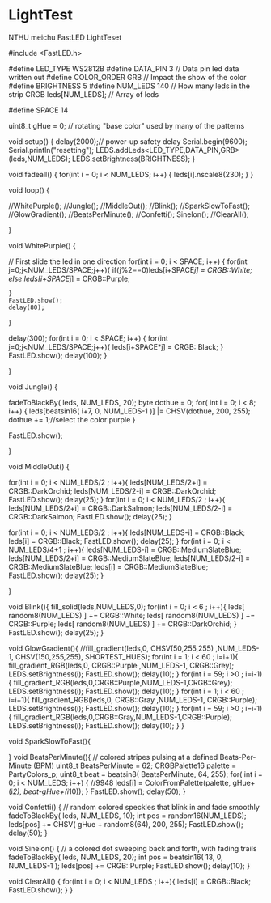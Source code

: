 # LightTest
NTHU meichu FastLED LightTeset

#include <FastLED.h>

#define LED_TYPE    WS2812B
#define DATA_PIN    3       // Data pin led data written out
#define COLOR_ORDER GRB     // Impact the show of the color
#define BRIGHTNESS  5
#define NUM_LEDS    140     // How many leds in the strip
CRGB leds[NUM_LEDS];        // Array of leds

#define SPACE 14

uint8_t gHue = 0; // rotating "base color" used by many of the patterns

void setup() { 
  delay(2000);// power-up safety delay
  Serial.begin(9600);
  Serial.println("resetting");
  LEDS.addLeds<LED_TYPE,DATA_PIN,GRB>(leds,NUM_LEDS);
  LEDS.setBrightness(BRIGHTNESS);
}

void fadeall() { 
  for(int i = 0; i < NUM_LEDS; i++) { 
      leds[i].nscale8(230); }
}

void loop() { 

  //WhitePurple();
  //Jungle();
  //MiddleOut();
  //Blink();
  //SparkSlowToFast();
  //GlowGradient();
  //BeatsPerMinute();
  //Confetti();
  Sinelon();
  //ClearAll();
  
}

void WhitePurple() {

  // First slide the led in one direction
  for(int i = 0; i < SPACE; i++) {
    for(int j=0;j<NUM_LEDS/SPACE;j++){
      if(j%2==0)leds[i+SPACE*j] = CRGB::White;
      else      leds[i+SPACE*j] = CRGB::Purple;
      
    }
    FastLED.show(); 
    delay(80);
  }

  delay(300);
  for(int i = 0; i < SPACE; i++) {
    for(int j=0;j<NUM_LEDS/SPACE;j++){
      leds[i+SPACE*j] = CRGB::Black;
    }
    FastLED.show(); 
    delay(100);
  }
  
}

void Jungle() {

  fadeToBlackBy( leds, NUM_LEDS, 20);
  byte dothue = 0;
  for( int i = 0; i < 8; i++) {
    leds[beatsin16( i+7, 0, NUM_LEDS-1 )] |= CHSV(dothue, 200, 255);
    dothue += 1;//select the color purple
  }

  FastLED.show(); 
  
}

void MiddleOut() {
  
  for(int i = 0; i < NUM_LEDS/2 ; i++){
    leds[NUM_LEDS/2+i] = CRGB::DarkOrchid;
    leds[NUM_LEDS/2-i] = CRGB::DarkOrchid;
    FastLED.show(); 
    delay(25);
  }
  for(int i = 0; i < NUM_LEDS/2 ; i++){
    leds[NUM_LEDS/2+i] = CRGB::DarkSalmon;
    leds[NUM_LEDS/2-i] = CRGB::DarkSalmon;
    FastLED.show(); 
    delay(25);
  }
  
  for(int i = 0; i < NUM_LEDS/2 ; i++){
    leds[NUM_LEDS-i] = CRGB::Black;
    leds[i] = CRGB::Black;
    FastLED.show(); 
    delay(25);
  }
  for(int i = 0; i < NUM_LEDS/4+1 ; i++){
    leds[NUM_LEDS-i] = CRGB::MediumSlateBlue;
    leds[NUM_LEDS/2+i] = CRGB::MediumSlateBlue;
    leds[NUM_LEDS/2-i] = CRGB::MediumSlateBlue;
    leds[i] = CRGB::MediumSlateBlue;
    FastLED.show(); 
    delay(25);
  }
  
  
}

void Blink(){
  fill_solid(leds,NUM_LEDS,0);
  for(int i = 0; i < 6 ; i++){
    leds[ random8(NUM_LEDS) ] += CRGB::White;
    leds[ random8(NUM_LEDS) ] += CRGB::Purple;
    leds[ random8(NUM_LEDS) ] += CRGB::DarkOrchid;
  }
  FastLED.show(); 
  delay(25);
}

void GlowGradient(){
  //fill_gradient(leds,0, CHSV(50,255,255) ,NUM_LEDS-1, CHSV(150,255,255), SHORTEST_HUES);
  for(int i = 1; i < 60 ; i=i+1){
    fill_gradient_RGB(leds,0, CRGB::Purple ,NUM_LEDS-1, CRGB::Grey);
    LEDS.setBrightness(i);
    FastLED.show();
    delay(10); 
  }
  for(int i = 59; i >0 ; i=i-1){
    fill_gradient_RGB(leds,0,CRGB::Purple,NUM_LEDS-1,CRGB::Grey);
    LEDS.setBrightness(i);
    FastLED.show();
    delay(10); 
  }
  for(int i = 1; i < 60 ; i=i+1){
    fill_gradient_RGB(leds,0, CRGB::Gray ,NUM_LEDS-1, CRGB::Purple);
    LEDS.setBrightness(i);
    FastLED.show();
    delay(10); 
  }
  for(int i = 59; i >0 ; i=i-1){
    fill_gradient_RGB(leds,0,CRGB::Gray,NUM_LEDS-1,CRGB::Purple);
    LEDS.setBrightness(i);
    FastLED.show();
    delay(10); 
  }
}

void SparkSlowToFast(){
  
  
}
void BeatsPerMinute(){
  // colored stripes pulsing at a defined Beats-Per-Minute (BPM)
  uint8_t BeatsPerMinute = 62;
  CRGBPalette16 palette = PartyColors_p;
  uint8_t beat = beatsin8( BeatsPerMinute, 64, 255);
  for( int i = 0; i < NUM_LEDS; i++) { //9948
    leds[i] = ColorFromPalette(palette, gHue+(i*2), beat-gHue+(i*10));
  }
  FastLED.show(); 
  delay(50);
}

void Confetti() 
{
  // random colored speckles that blink in and fade smoothly
  fadeToBlackBy( leds, NUM_LEDS, 10);
  int pos = random16(NUM_LEDS);
  leds[pos] += CHSV( gHue + random8(64), 200, 255);
  FastLED.show(); 
  delay(50);
}

void Sinelon()
{
  // a colored dot sweeping back and forth, with fading trails
  fadeToBlackBy( leds, NUM_LEDS, 20);
  int pos = beatsin16( 13, 0, NUM_LEDS-1 );
  leds[pos] += CRGB::Purple;
  FastLED.show(); 
  delay(10);
}

void ClearAll() {
  for(int i = 0; i < NUM_LEDS ; i++){
    leds[i] = CRGB::Black;
    FastLED.show(); 
  }
}
